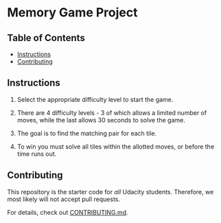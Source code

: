 # Memory Game Project

## Table of Contents

* [Instructions](#instructions)
* [Contributing](#contributing)

## Instructions

1) Select the appropriate difficulty level to start the game.

2) There are 4 difficulty levels - 3 of which allows a limited number of moves, while the last allows 30 seconds to solve the game.

3) The goal is to find the matching pair for each tile.

4) To win you must solve all tiles within the allotted moves, or before the time runs out.

## Contributing

This repository is the starter code for _all_ Udacity students. Therefore, we most likely will not accept pull requests.

For details, check out [CONTRIBUTING.md](CONTRIBUTING.md).


